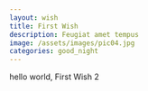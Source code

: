 ```yaml
---
layout: wish
title: First Wish
description: Feugiat amet tempus
image: /assets/images/pic04.jpg
categories: good_night
---
```


hello world, First Wish 2